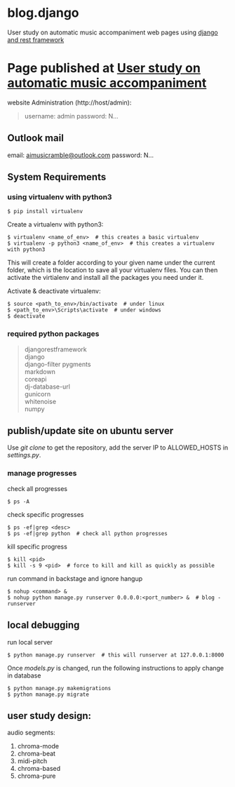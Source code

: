 # blog.django
User study on automatic music accompaniment web pages using [django and rest framework](https://www.django-rest-framework.org)

# Page published at [User study on automatic music accompaniment](http://178.62.8.184:9000)

website Administration (http://host/admin):

> username: admin
> password: N...

## Outlook mail

email: aimusicramble@outlook.com
password: N...

## System Requirements

### using virtualenv with python3

    $ pip install virtualenv

Create a virtualenv with python3:

    $ virtualenv <name_of_env>  # this creates a basic virtualenv
    $ virtualenv -p python3 <name_of_env>  # this creates a virtualenv with python3

This will create a folder according to your given name under the current folder, which is the location to save all your virtualenv files. You can then activate the virtialenv and install all the packages you need under it.

Activate & deactivate virtualenv:

    $ source <path_to_env>/bin/activate  # under linux
    $ <path_to_env>\Scripts\activate  # under windows
    $ deactivate

### required python packages

> djangorestframework  
> django  
> django-filter
> pygments  
> markdown  
> coreapi  
> dj-database-url  
> gunicorn  
> whitenoise  
> numpy  

## publish/update site on ubuntu server

Use _git clone_ to get the repository, add the server IP to ALLOWED_HOSTS in _settings.py_.

### manage progresses

check all progresses

    $ ps -A

check specific progresses

    $ ps -ef|grep <desc>
    $ ps -ef|grep python  # check all python progresses

kill specific progress

    $ kill <pid>
    $ kill -s 9 <pid>  # force to kill and kill as quickly as possible

run command in backstage and ignore hangup

    $ nohup <command> &
    $ nohup python manage.py runserver 0.0.0.0:<port_number> &  # blog - runserver


## local debugging

run local server

    $ python manage.py runserver  # this will runserver at 127.0.0.1:8000

Once _models.py_ is changed, run the following instructions to apply change in database

    $ python manage.py makemigrations
    $ python manage.py migrate


## user study design:

audio segments:

1. chroma-mode
2. chroma-beat
3. midi-pitch  
4. chroma-based  
5. chroma-pure

